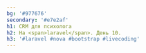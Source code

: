 ```yaml
---
bg: '#977676'
secondary: '#e7e2af'
h1: CRM для психолога
h2: На <span>laravel</span>. День 10.
h3: '#laravel #nova #bootstrap #livecoding'
---
```

